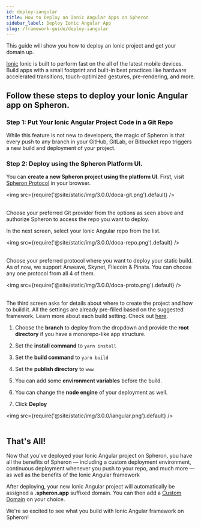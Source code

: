 ```yaml
---
id: deploy-iangular
title: How to Deploy an Ionic Angular Apps on Spheron
sidebar_label: Deploy Ionic Angular App
slug: /framework-guide/deploy-iangular
---
```


This guide will show you how to deploy an Ionic project and get your domain up.

[Ionic](https://ionicframework.com/) Ionic is built to perform fast on the all of the latest mobile devices. Build apps with a small footprint and built-in best practices like hardware accelerated transitions, touch-optimized gestures, pre-rendering, and more.

## Follow these steps to deploy your Ionic Angular app on Spheron.

### Step 1: Put Your Ionic Angular Project Code in a Git Repo

While this feature is not new to developers, the magic of Spheron is that every push to any branch in your GitHub, GitLab, or Bitbucket repo triggers a new build and deployment of your project.

### Step 2: Deploy using the Spheron Platform UI.

You can **create a new Spheron project using the platform UI**. First, visit [Spheron Protocol](https://app.spheron.network/) in your browser.

<img src={require('@site/static/img/3.0.0/doca-git.png').default} /> <br/><br/>

Choose your preferred Git provider from the options as seen above and authorize Spheron to access the repo you want to deploy.

In the next screen, select your Ionic Angular repo from the list.

<img src={require('@site/static/img/3.0.0/doca-repo.png').default} /> <br/><br/>

Choose your preferred protocol where you want to deploy your static build. As of now, we support Arweave, Skynet, Filecoin & Pinata. You can choose any one protocol from all 4 of them.

<img src={require('@site/static/img/3.0.0/doca-proto.png').default} /> <br/><br/>

The third screen asks for details about where to create the project and how to build it. All the settings are already pre-filled based on the suggested framework. Learn more about each build setting. Check out [here](https://docs.spheron.network/deployments/get-started#configuring-the-deployment).

1. Choose the **branch** to deploy from the dropdown and provide the **root directory** if you have a monorepo-like app structure.

1. Set the **install command** to `yarn install`

1. Set the **build command** to `yarn build`

1. Set the **publish directory** to `www`

1. You can add some **environment variables** before the build.

1. You can change the **node engine** of your deployment as well.

1. Click **Deploy**

<img src={require('@site/static/img/3.0.0/iangular.png').default} /> <br/><br/>

## That's All!

Now that you've deployed your Ionic Angular project on Spheron, you have all the benefits of Spheron — including a custom deployment environment, continuous deployment whenever you push to your repo, and much more — as well as the benefits of the Ionic Angular framework

After deploying, your new Ionic Angular project will automatically be assigned a **.spheron.app** suffixed domain. You can then add a [Custom Domain](https://docs.spheron.network/domain-and-https/centralized-domain/attach-domain) on your choice.

We're so excited to see what you build with Ionic Angular framework on Spheron!
